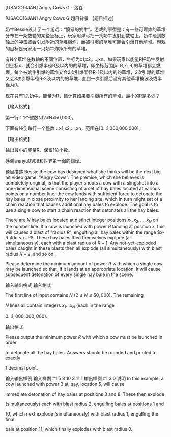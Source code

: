 



[USACO16JAN] Angry Cows G - 洛谷














[USACO16JAN] Angry Cows G
题目背景
【题目描述】


奶牛Bessie设计了一个游戏：“愤怒的奶牛”。游戏的原型是：有一些可爆炸的草堆分布在一条数轴的某些坐标上，玩家用弹弓把一头奶牛发射到数轴上。奶牛砸到数轴上的冲击波会引发附近的草堆爆炸，而被引爆的草堆可能会引爆其他草堆。游戏的目标是玩家用一只奶牛炸掉所有的草堆。


有N个草堆在数轴的不同位置，坐标为x1,x2,….,xn。如果玩家以能量R把奶牛发射到坐标x，就会引爆半径R及以内的的草堆，即坐标范围[x−R,x+R]的草堆都会燃爆，每个被奶牛引爆的草堆又会2次引爆半径R-1及以内的的草堆，2次引爆的草堆又会3次引爆半径R-2及以内的的草堆...直到一次引爆后没有其他草堆被波及或半径为0。


现在只有1头奶牛，能量为R，请计算如果要引爆所有的草堆，最小的R是多少？


【输入格式】


第一行：1个整数N(2≤N≤50,000)。


下面有N行,每行一个整数：x1,x2,…,xn，范围在[0…1,000,000,000]。


【输出格式】


输出最小的能量R，保留1位小数。

感谢wenyu0909和世界第一弱的翻译。

题目描述
Bessie the cow has designed what she thinks will be the next big hit video game: "Angry Cows".  The premise,  which she believes is completely original, is that the player shoots a cow with a slingshot  into a one-dimensional scene consisting of a set of hay bales located at various points on a number line; the cow lands with sufficient force to detonate the hay bales in close proximity to her landing site, which in turn might set of a chain reaction that causes additional hay bales to explode.  The goal is to use a single cow to start a chain reaction that detonates all the hay bales.


There are $N$ hay bales located at distinct integer positions $x_1, x_2, \ldots, x_N$ on the number line.  If a cow is launched with power $R$ landing at position $x$, this will causes a blast of "radius $R$", engulfing all hay bales within the range $x-R \ldo s x+R$.  These hay bales then themselves explode (all simultaneously), each with a blast radius of $R-1$.  Any not-yet-exploded bales caught in these blasts then all explode (all simultaneously) with blast radius $R-2$, and so on.


Please determine the minimum amount of power $R$ with which a single cow may be launched so that, if it lands at an appropriate location, it will cause subsequent detonation of every single hay bale in the scene.

输入输出格式
输入格式

The first line of input contains $N$ ($2 \leq N \leq 50,000$).  The remaining

$N$ lines all  contain integers $x_1 \ldots x_N$ (each in the range

$0 \ldots 1,000,000,000$).

输出格式

Please output the minimum power $R$ with which a cow must be launched in order

to detonate all the hay bales.  Answers should be rounded and printed to exactly

1 decimal point.

输入输出样例
输入样例 #1
5
8
10
3
11
1
输出样例 #1
3.0
说明
In this example, a cow launched with power 3 at, say, location 5, will cause

immediate detonation of  hay bales at positions 3 and 8.  These then explode

(simultaneously) each with blast radius 2, engulfing bales at positions 1 and

10, which next explode (simultaneously) with blast radius 1, engulfing the final

bale at position 11, which finally explodes with blast radius 0.








